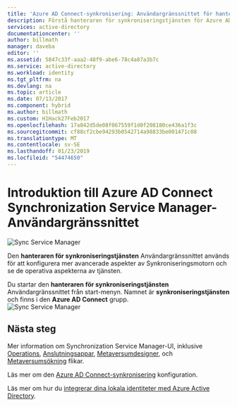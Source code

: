 ```yaml
---
title: 'Azure AD Connect-synkronisering: Användargränssnittet för hanteraren för synkroniseringstjänsten | Microsoft Docs'
description: Förstå hanteraren för synkroniseringstjänsten för Azure AD Connect.
services: active-directory
documentationcenter: ''
author: billmath
manager: daveba
editor: ''
ms.assetid: 5847c33f-aaa2-48f9-abe6-78c4a87a3b7c
ms.service: active-directory
ms.workload: identity
ms.tgt_pltfrm: na
ms.devlang: na
ms.topic: article
ms.date: 07/13/2017
ms.component: hybrid
ms.author: billmath
ms.custom: H1Hack27Feb2017
ms.openlocfilehash: 17a842d5de08f067559f1d0f208180ce436a1f3c
ms.sourcegitcommit: cf88cf2cbe94293b0542714a98833be001471c08
ms.translationtype: MT
ms.contentlocale: sv-SE
ms.lasthandoff: 01/23/2019
ms.locfileid: "54474650"
---
```

# <a name="introduction-to-the-azure-ad-connect-synchronization-service-manager-ui"></a>Introduktion till Azure AD Connect Synchronization Service Manager-Användargränssnittet

![Sync Service Manager](./media/how-to-connect-sync-service-manager-ui/ssmui.png)

Den **hanteraren för synkroniseringstjänsten** Användargränssnittet används för att konfigurera mer avancerade aspekter av Synkroniseringsmotorn och se de operativa aspekterna av tjänsten.

Du startar den **hanteraren för synkroniseringstjänsten** Användargränssnittet från start-menyn. Namnet är **synkroniseringstjänsten** och finns i den **Azure AD Connect** grupp.  
![Sync Service Manager](./media/how-to-connect-sync-service-manager-ui/startmenu.png)

## <a name="next-steps"></a>Nästa steg

Mer information om Synchronization Service Manager-UI, inklusive [Operations](how-to-connect-sync-service-manager-ui-operations.md), [Anslutningsappar](how-to-connect-sync-service-manager-ui-connectors.md), [Metaversumdesigner](how-to-connect-sync-service-manager-ui-mvdesigner.md), och [Metaversumsökning](how-to-connect-sync-service-manager-ui-mvsearch.md) flikar.

Läs mer om den [Azure AD Connect-synkronisering](how-to-connect-sync-whatis.md) konfiguration.

Läs mer om hur du [integrerar dina lokala identiteter med Azure Active Directory](whatis-hybrid-identity.md).
